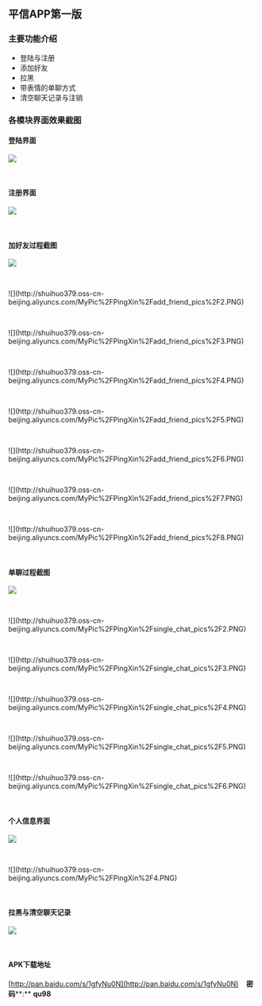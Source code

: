 ## 平信APP第一版 ##


### 主要功能介绍 ###
- 登陆与注册
- 添加好友
- 拉黑
- 带表情的单聊方式
- 清空聊天记录与注销


### 各模块界面效果截图 ###

#### 登陆界面 ####
![](http://shuihuo379.oss-cn-beijing.aliyuncs.com/MyPic%2FPingXin%2F1.PNG)
<p>&nbsp;</p>

#### 注册界面 ####
![](http://shuihuo379.oss-cn-beijing.aliyuncs.com/MyPic%2FPingXin%2F2.PNG)
<p>&nbsp;</p>

#### 加好友过程截图 ####
![](http://shuihuo379.oss-cn-beijing.aliyuncs.com/MyPic%2FPingXin%2Fadd_friend_pics%2F1.PNG)
<p>&nbsp;</p>
![](http://shuihuo379.oss-cn-beijing.aliyuncs.com/MyPic%2FPingXin%2Fadd_friend_pics%2F2.PNG)
<p>&nbsp;</p>
![](http://shuihuo379.oss-cn-beijing.aliyuncs.com/MyPic%2FPingXin%2Fadd_friend_pics%2F3.PNG)
<p>&nbsp;</p>
![](http://shuihuo379.oss-cn-beijing.aliyuncs.com/MyPic%2FPingXin%2Fadd_friend_pics%2F4.PNG)
<p>&nbsp;</p>
![](http://shuihuo379.oss-cn-beijing.aliyuncs.com/MyPic%2FPingXin%2Fadd_friend_pics%2F5.PNG)
<p>&nbsp;</p>
![](http://shuihuo379.oss-cn-beijing.aliyuncs.com/MyPic%2FPingXin%2Fadd_friend_pics%2F6.PNG)
<p>&nbsp;</p>
![](http://shuihuo379.oss-cn-beijing.aliyuncs.com/MyPic%2FPingXin%2Fadd_friend_pics%2F7.PNG)
<p>&nbsp;</p>
![](http://shuihuo379.oss-cn-beijing.aliyuncs.com/MyPic%2FPingXin%2Fadd_friend_pics%2F8.PNG)
<p>&nbsp;</p>

#### 单聊过程截图 ####
![](http://shuihuo379.oss-cn-beijing.aliyuncs.com/MyPic%2FPingXin%2Fsingle_chat_pics%2F1.PNG)
<p>&nbsp;</p>
![](http://shuihuo379.oss-cn-beijing.aliyuncs.com/MyPic%2FPingXin%2Fsingle_chat_pics%2F2.PNG)
<p>&nbsp;</p>
![](http://shuihuo379.oss-cn-beijing.aliyuncs.com/MyPic%2FPingXin%2Fsingle_chat_pics%2F3.PNG)
<p>&nbsp;</p>
![](http://shuihuo379.oss-cn-beijing.aliyuncs.com/MyPic%2FPingXin%2Fsingle_chat_pics%2F4.PNG)
<p>&nbsp;</p>
![](http://shuihuo379.oss-cn-beijing.aliyuncs.com/MyPic%2FPingXin%2Fsingle_chat_pics%2F5.PNG)
<p>&nbsp;</p>
![](http://shuihuo379.oss-cn-beijing.aliyuncs.com/MyPic%2FPingXin%2Fsingle_chat_pics%2F6.PNG)
<p>&nbsp;</p>

#### 个人信息界面 ####
![](http://shuihuo379.oss-cn-beijing.aliyuncs.com/MyPic%2FPingXin%2F3.PNG)
<p>&nbsp;</p>
![](http://shuihuo379.oss-cn-beijing.aliyuncs.com/MyPic%2FPingXin%2F4.PNG)
<p>&nbsp;</p>

#### 拉黑与清空聊天记录 ####
![](http://shuihuo379.oss-cn-beijing.aliyuncs.com/MyPic%2FPingXin%2F5.PNG)
<p>&nbsp;</p>

#### APK下载地址 ####
[http://pan.baidu.com/s/1gfyNu0N](http://pan.baidu.com/s/1gfyNu0N) &nbsp;&nbsp;&nbsp;**密码****:** **qu98**

